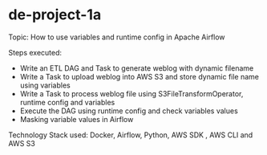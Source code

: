 # de-project-1a

Topic: How to use variables and runtime config in Apache Airflow

Steps executed:
- Write an ETL DAG and Task to generate weblog with dynamic filename 
- Write a Task to upload weblog into AWS S3 and store dynamic file name using variables
- Write a Task to process weblog file using S3FileTransformOperator, runtime config and variables 
- Execute the DAG using runtime config and check variables values
- Masking variable values in Airflow

Technology Stack used: Docker, Airflow, Python, AWS SDK , AWS CLI and AWS S3
